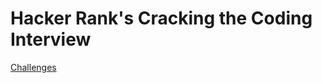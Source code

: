 # Hacker Rank's Cracking the Coding Interview
[Challenges](https://www.hackerrank.com/domains/tutorials/cracking-the-coding-interview)
